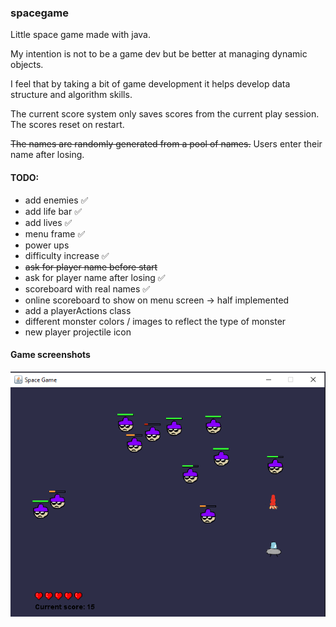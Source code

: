 ### spacegame
Little space game made with java.

My intention is not to be a game dev
but be better at managing dynamic objects.

I feel that by taking a bit of game development it helps develop
data structure and algorithm skills.

The current score system only saves scores from the current play session.
The scores reset on restart.

~~The names are randomly generated from a pool of names.~~
Users enter their name after losing.

#### TODO:
 - add enemies ✅
 - add life bar ✅
 - add lives ✅
 - menu frame ✅
 - power ups
 - difficulty increase ✅
 - ~~ask for player name before start~~
 - ask for player name after losing ✅
 - scoreboard with real names ✅
 - online scoreboard to show on menu screen -> half implemented
 - add a playerActions class
 - different monster colors / images to reflect the type of monster
 - new player projectile icon

#### Game screenshots

![img.png](img.png)